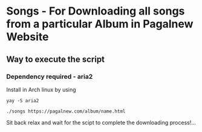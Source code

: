# Songs - For Downloading all songs from a particular Album in Pagalnew Website

## Way to execute the script

### Dependency required - aria2

Install in Arch linux by using

```
yay -S aria2
```

```shell
./songs https://pagalnew.com/album/name.html
```

Sit back relax and wait for the scipt to complete the downloading process!...
